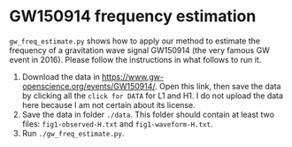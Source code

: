 # GW150914 frequency estimation

`gw_freq_estimate.py` shows how to apply our method to estimate the frequency of a gravitation wave signal GW150914 (the
very famous GW event in 2016). Please follow the instructions in what follows to run it.

1. Download the data in https://www.gw-openscience.org/events/GW150914/. Open this link, then save the data by clicking
   all the `click for DATA` for L1 and H1. I do not upload the data here because I am not certain about its license.
2. Save the data in folder `./data`. This folder should contain at least two files: `fig1-observed-H.txt`
   and `fig1-waveform-H.txt`.
3. Run `./gw_freq_estimate.py`.
